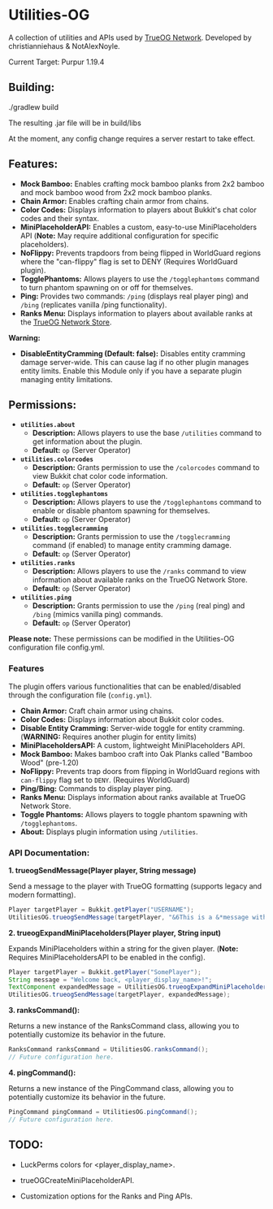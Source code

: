 # Utilities-OG

A collection of utilities and APIs used by [TrueOG Network](https://true-og.net/). Developed by christianniehaus & NotAlexNoyle.

Current Target: Purpur 1.19.4

## Building:

./gradlew build

The resulting .jar file will be in build/libs

At the moment, any config change requires a server restart to take effect.

## Features:

* **Mock Bamboo:** Enables crafting mock bamboo planks from 2x2 bamboo and mock bamboo wood from 2x2 mock bamboo planks.
* **Chain Armor:** Enables crafting chain armor from chains.
* **Color Codes:** Displays information to players about Bukkit's chat color codes and their syntax.
* **MiniPlaceholderAPI:** Enables a custom, easy-to-use MiniPlaceholders API (**Note:** May require additional configuration for specific placeholders).
* **NoFlippy:** Prevents trapdoors from being flipped in WorldGuard regions where the "can-flippy" flag is set to DENY (Requires WorldGuard plugin).
* **TogglePhantoms:** Allows players to use the `/togglephantoms` command to turn phantom spawning on or off for themselves.
* **Ping:** Provides two commands: `/ping` (displays real player ping) and `/bing` (replicates vanilla /ping functionality).
* **Ranks Menu:** Displays information to players about available ranks at the [TrueOG Network Store](https://store.true-og.net).

**Warning:**

* **DisableEntityCramming (Default: false):** Disables entity cramming damage server-wide. This can cause lag if no other plugin manages entity limits. Enable this Module only if you have a separate plugin managing entity limitations.

## Permissions:

* **`utilities.about`**
    * **Description:** Allows players to use the base `/utilities` command to get information about the plugin.
    * **Default:** `op` (Server Operator)
* **`utilities.colorcodes`**
    * **Description:** Grants permission to use the `/colorcodes` command to view Bukkit chat color code information.
    * **Default:** `op` (Server Operator)
* **`utilities.togglephantoms`**
    * **Description:** Allows players to use the `/togglephantoms` command to enable or disable phantom spawning for themselves.
    * **Default:** `op` (Server Operator)
* **`utilities.togglecramming`**
    * **Description:** Grants permission to use the `/togglecramming` command (if enabled) to manage entity cramming damage.
    * **Default:** `op` (Server Operator)
* **`utilities.ranks`**
    * **Description:** Allows players to use the `/ranks` command to view information about available ranks on the TrueOG Network Store.
    * **Default:** `op` (Server Operator)
* **`utilities.ping`**
    * **Description:** Grants permission to use the `/ping` (real ping) and `/bing` (mimics vanilla ping) commands.
    * **Default:** `op` (Server Operator)

**Please note:** These permissions can be modified in the Utilities-OG configuration file config.yml.

### Features

The plugin offers various functionalities that can be enabled/disabled through the configuration file (`config.yml`).

* **Chain Armor:** Craft chain armor using chains.
* **Color Codes:** Displays information about Bukkit color codes.
* **Disable Entity Cramming:** Server-wide toggle for entity cramming. (**WARNING:** Requires another plugin for entity limits)
* **MiniPlaceholdersAPI:** A custom, lightweight MiniPlaceholders API.
* **Mock Bamboo:** Makes bamboo craft into Oak Planks called "Bamboo Wood" (pre-1.20)
* **NoFlippy:** Prevents trap doors from flipping in WorldGuard regions with `can-flippy` flag set to `DENY`. (Requires WorldGuard)
* **Ping/Bing:** Commands to display player ping.
* **Ranks Menu:** Displays information about ranks available at TrueOG Network Store.
* **Toggle Phantoms:** Allows players to toggle phantom spawning with `/togglephantoms`.
* **About:** Displays plugin information using `/utilities`.

### API Documentation:

**1. trueogSendMessage(Player player, String message)**

Send a message to the player with TrueOG formatting (supports legacy and modern formatting).

```java
Player targetPlayer = Bukkit.getPlayer("USERNAME");
UtilitiesOG.trueogSendMessage(targetPlayer, "&6This is a &*message with <green>True&4OG <bold>formatting!");
```

**2. trueogExpandMiniPlaceholders(Player player, String input)**

Expands MiniPlaceholders within a string for the given player. (**Note:** Requires MiniPlaceholdersAPI to be enabled in the config).

```java
Player targetPlayer = Bukkit.getPlayer("SomePlayer");
String message = "Welcome back, <player_display_name>!";
TextComponent expandedMessage = UtilitiesOG.trueogExpandMiniPlaceholders(targetPlayer, message);
UtilitiesOG.trueogSendMessage(targetPlayer, expandedMessage);
```

**3. ranksCommand():**

Returns a new instance of the RanksCommand class, allowing you to potentially customize its behavior in the future.

```java
RanksCommand ranksCommand = UtilitiesOG.ranksCommand();
// Future configuration here.
```

**4. pingCommand():**

Returns a new instance of the PingCommand class, allowing you to potentially customize its behavior in the future.

```java
PingCommand pingCommand = UtilitiesOG.pingCommand();
// Future configuration here.
```

## TODO:

- LuckPerms colors for <player_display_name>.

- trueOGCreateMiniPlaceholderAPI.

- Customization options for the Ranks and Ping APIs.
